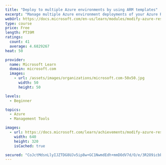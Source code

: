 ```yaml
---
title: "Deploy to multiple Azure environments by using ARM templates"
excerpt: "Manage multiple Azure environment deployments of your Azure Resource Manager templates by using functions, variables, tags, and parameter files."
webUrl: https://docs.microsoft.com/en-us/learn/modules/modify-azure-resource-manager-template-reuse/
type: course
price: Free
length: PT39M
ratings:
  count: 41
  average: 4.6829267
heat: 50

provider:
  name: Microsoft Learn
  domain: microsoft.com
  images:
    - url: /assets/images/organizations/microsoft.com-50x50.jpg
      width: 50
      height: 50

levels:
  - Beginner

topics:
  - Azure
  - Management Tools

images:
  - url: https://docs.microsoft.com/learn/achievements/modify-azure-resource-manager-template-reuse-social.png
    width: 640
    height: 320
    isCached: true

secured: "CoJctMdsnLlyIJZTDG8UJv5ip8w+GC1NwmdEdh+mmDOdV7d/O/e/3R2O9icbbRkzxhjarWsBT27KluvWjWjlsnBzY9tpSD3E4f1Hd1L8NKEXImUO2x1wcxjtMjhEOp7hrWBie9j0Aso/CZ/hjkCWprCXFhqENAxKy/5V0S/HasIyEEqQgsWui4oVI3WeKTb6pf82yep6aDPsypYqgI3qJ1JAYOhzDifB71tDsEV6zS2616RTMbkE9yu1AGDa/YodLe8wJS6/9itYONkxhjt3nRIpV1yJShRpbUlq8GkgnVVP1u9/vsxXury1ktRJnsq7QaqV/npcPVfszII/sormSXdUSjPW+LqccYSmD7kyGwzlJIxQyBOuBnO7dO0dFmpqZVuKtwn8sQvDzM2Yxekqtr937Dbatwu+GB0oDaXEang=;CqrVztKpH7I3VbjXr/AqDg=="
---
```



